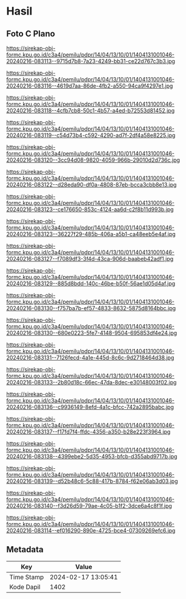 # Hasil

## Foto C Plano

https://sirekap-obj-formc.kpu.go.id/c3a4/pemilu/pdpr/14/04/13/10/01/1404131001046-20240216-083113--9715d7b8-7a23-4249-bb31-ce22d767c3b3.jpg

https://sirekap-obj-formc.kpu.go.id/c3a4/pemilu/pdpr/14/04/13/10/01/1404131001046-20240216-083116--4619d7aa-86de-4fb2-a550-94ca9f4297e1.jpg

https://sirekap-obj-formc.kpu.go.id/c3a4/pemilu/pdpr/14/04/13/10/01/1404131001046-20240216-083118--4cfb7cb8-50c1-4b57-a4ed-b72553d81452.jpg

https://sirekap-obj-formc.kpu.go.id/c3a4/pemilu/pdpr/14/04/13/10/01/1404131001046-20240216-083119--c54d73b4-c592-4290-ad7f-2df4a58e8225.jpg

https://sirekap-obj-formc.kpu.go.id/c3a4/pemilu/pdpr/14/04/13/10/01/1404131001046-20240216-083120--3cc94d08-9820-4059-966b-29010d2d736c.jpg

https://sirekap-obj-formc.kpu.go.id/c3a4/pemilu/pdpr/14/04/13/10/01/1404131001046-20240216-083122--d28eda90-df0a-4808-87eb-bcca3cbb8e13.jpg

https://sirekap-obj-formc.kpu.go.id/c3a4/pemilu/pdpr/14/04/13/10/01/1404131001046-20240216-083123--ce176650-853c-4124-aa6d-c2f8b11d993b.jpg

https://sirekap-obj-formc.kpu.go.id/c3a4/pemilu/pdpr/14/04/13/10/01/1404131001046-20240216-083123--36227f29-485b-406a-a5b1-ca48eeb5e4af.jpg

https://sirekap-obj-formc.kpu.go.id/c3a4/pemilu/pdpr/14/04/13/10/01/1404131001046-20240216-083127--f7089df3-3f4d-43ca-906d-baabeb42adf1.jpg

https://sirekap-obj-formc.kpu.go.id/c3a4/pemilu/pdpr/14/04/13/10/01/1404131001046-20240216-083129--885d8bdd-140c-46be-b50f-56ae1d05d4af.jpg

https://sirekap-obj-formc.kpu.go.id/c3a4/pemilu/pdpr/14/04/13/10/01/1404131001046-20240216-083130--f757ba7b-ef57-4833-8632-5875d8164bbc.jpg

https://sirekap-obj-formc.kpu.go.id/c3a4/pemilu/pdpr/14/04/13/10/01/1404131001046-20240216-083130--680e0223-5fe7-4148-9504-695853df4e24.jpg

https://sirekap-obj-formc.kpu.go.id/c3a4/pemilu/pdpr/14/04/13/10/01/1404131001046-20240216-083131--7126fecd-4a1e-445d-8c6c-9d2718464d38.jpg

https://sirekap-obj-formc.kpu.go.id/c3a4/pemilu/pdpr/14/04/13/10/01/1404131001046-20240216-083133--2b80d18c-66ec-47da-8dec-e30148003f02.jpg

https://sirekap-obj-formc.kpu.go.id/c3a4/pemilu/pdpr/14/04/13/10/01/1404131001046-20240216-083136--c9936149-8efd-4a1c-bfcc-742a2895babc.jpg

https://sirekap-obj-formc.kpu.go.id/c3a4/pemilu/pdpr/14/04/13/10/01/1404131001046-20240216-083137--f17fd7f4-ffdc-4356-a350-b28e223f3964.jpg

https://sirekap-obj-formc.kpu.go.id/c3a4/pemilu/pdpr/14/04/13/10/01/1404131001046-20240216-083138--4399ebe2-5d35-4953-bfcb-d355abd9717b.jpg

https://sirekap-obj-formc.kpu.go.id/c3a4/pemilu/pdpr/14/04/13/10/01/1404131001046-20240216-083139--d52b48c6-5c88-417b-8784-f62e06ab3d03.jpg

https://sirekap-obj-formc.kpu.go.id/c3a4/pemilu/pdpr/14/04/13/10/01/1404131001046-20240216-083140--f3d26d59-79ae-4c05-b1f2-3dce6a4c8f1f.jpg

https://sirekap-obj-formc.kpu.go.id/c3a4/pemilu/pdpr/14/04/13/10/01/1404131001046-20240216-083114--ef016290-890e-4725-bce4-07309269efc6.jpg


## Metadata

| Key        | Value               |
| ---------- | ------------------- |
| Time Stamp | 2024-02-17 13:05:41 |
| Kode Dapil | 1402                |



